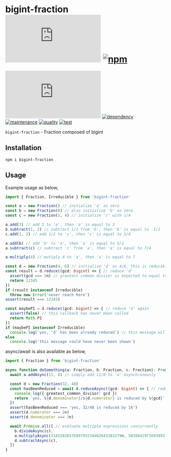 # bigint-fraction [![license][license-image]][license-url] [![npm][npm-image]][npm-url]

[![coverage][nyc-cov-image]][github-url] [![dependency][depencency-image]][dependency-url] [![maintenance][maintenance-image]][npmsio-url] [![quality][quality-image]][npmsio-url] [![test][github-test-image]][github-url]

`bigint-fraction` - Fraction composed of bigint

## Installation

```shell
npm i bigint-fraction
```

## Usage

Example usage as below,

```typescript
import { Fraction, Irreducible } from 'bigint-fraction'

const a = new Fraction() // initialize 'a' as zero
const b = new Fraction(0) // also initialize 'b' as zero
const c = new Fraction(1, 4) // initialize 'c' with 1/4

a.add(3) // add 3 to 'a', then 'a' is equal to 3
b.subtract(1, 2) // subtract 1/2 from 'b', then 'b' is equal to -1/2
c.add(1, 2) // add 1/2 to 'c', then 'c' is equal to 3/4

a.add(b) // add 'b' to 'a', then 'a' is equal to 5/2
a.subtract(c) // subtract 'c' from 'a', then 'a' is equal to 7/4

a.multiply(4) // mutiply 4 to 'a', then 'a' is equal to 7

const d = new Fraction(4, 6) // initialize 'd' as 4/6, this is reducible
const result = d.reduce((gcd: bigint) => { // reduce 'd'
  assert(gcd === 2n) // greatest common divisor is expected to equal to 2
  return 12345
})
if (result instanceof Irreducible)
  throw new Error('never reach here')
assert(result === 12345)

const maybePI = d.reduce((gcd: bigint) => { // reduce 'd' again
  assert(false) // this callback has never been called
  return Math.PI
})
if (maybePI instanceof Irreducible)
  console.log(`yes, 'd' has been already reduced`) // this message will be shown
else
  console.log('this message could have never been shown')
```

async/await is also available as below,

```typescript
import { Fraction } from 'bigint-fraction'

async function doSomething(a: Fraction, b: Fraction, c: Fraction): Promise<void> => {
  await a.addAsync(11, 8) // simply add 11/8 to 'a' asynchronously

  const d = new Fraction(32, 48)
  const hasBeenReduced = await d.reduceAsync((gcd: bigint) => { // reduce 32/48 asynchronously
    console.log({ greatest_common_divisor: gcd })
    return `yes, ${d.denominator}/${d.numerator} is reduced by ${gcd}`
  })
  assert(hasBeenReduced === 'yes, 32/48 is reduced by 16')
  assert(d.numerator === 2n)
  assert(d.denominator === 3n)

  await Promise.all([ // evaluate multiple expressions concurrently
    b.divideAsync(c),
    a.multiplyAsync(3141592653589793238462643383279n, 5028841971693993751058209749445923n),
    d.subtractAsync(c),
  ])
}
```

[depencency-image]:https://img.shields.io/librariesio/release/npm/bigint-fraction?logo=nodedotjs
[dependency-url]:https://npmjs.com/package/bigint-fraction?activeTab=dependencies
[github-test-image]:https://img.shields.io/github/workflow/status/kei-g/bigint-fraction.js/test?label=test%20%26%20build&logo=github
[github-url]:https://github.com/kei-g/bigint-fraction.js
[license-image]:https://img.shields.io/github/license/kei-g/bigint-fraction.js
[license-url]:https://opensource.org/licenses/BSD-3-Clause
[maintenance-image]:https://img.shields.io/npms-io/maintenance-score/bigint-fraction?logo=npm
[npm-image]:https://img.shields.io/npm/v/bigint-fraction.svg?logo=npm
[npm-url]:https://npmjs.org/package/bigint-fraction
[npmsio-url]:https://npms.io/search?q=bigint-fraction
[nyc-cov-image]:https://img.shields.io/nycrc/kei-g/bigint-fraction.js?config=.nycrc.json&label=coverage&logo=mocha
[quality-image]:https://img.shields.io/npms-io/quality-score/bigint-fraction?logo=npm
